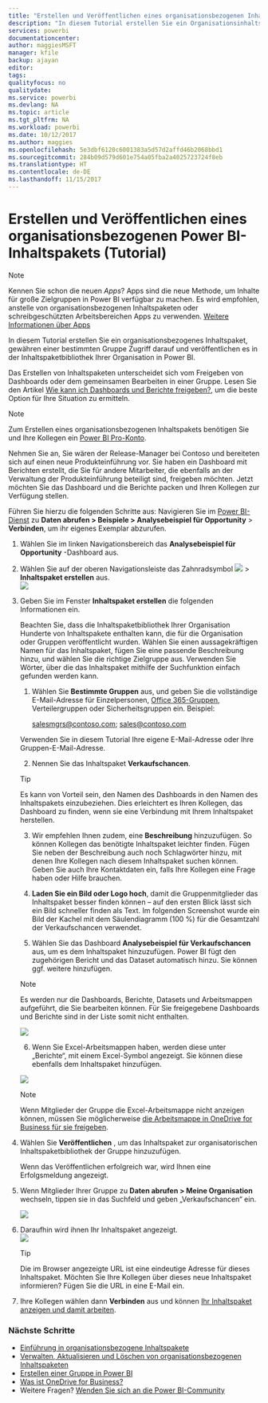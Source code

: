 ```yaml
---
title: "Erstellen und Veröffentlichen eines organisationsbezogenen Inhaltspakets – Power BI"
description: "In diesem Tutorial erstellen Sie ein Organisationsinhaltspaket, schränken den Zugriff auf eine bestimmte Gruppe ein und veröffentlichen es in der Inhaltspaketbibliothek Ihrer Organisation in Power BI."
services: powerbi
documentationcenter: 
author: maggiesMSFT
manager: kfile
backup: ajayan
editor: 
tags: 
qualityfocus: no
qualitydate: 
ms.service: powerbi
ms.devlang: NA
ms.topic: article
ms.tgt_pltfrm: NA
ms.workload: powerbi
ms.date: 10/12/2017
ms.author: maggies
ms.openlocfilehash: 5e3dbf6120c6001383a5d57d2affd46b2068bbd1
ms.sourcegitcommit: 284b09d579d601e754a05fba2a4025723724f8eb
ms.translationtype: HT
ms.contentlocale: de-DE
ms.lasthandoff: 11/15/2017
---
```

# <a name="create-and-publish-a-power-bi-organizational-content-pack-tutorial"></a>Erstellen und Veröffentlichen eines organisationsbezogenen Power BI-Inhaltspakets (Tutorial)
> [!NOTE]
> Kennen Sie schon die neuen *Apps*? Apps sind die neue Methode, um Inhalte für große Zielgruppen in Power BI verfügbar zu machen. Es wird empfohlen, anstelle von organisationsbezogenen Inhaltspaketen oder schreibgeschützten Arbeitsbereichen Apps zu verwenden. [Weitere Informationen über Apps](service-install-use-apps.md)
> 
> 

In diesem Tutorial erstellen Sie ein organisationsbezogenes Inhaltspaket, gewähren einer bestimmten Gruppe Zugriff darauf und veröffentlichen es in der Inhaltspaketbibliothek Ihrer Organisation in Power BI.

Das Erstellen von Inhaltspaketen unterscheidet sich vom Freigeben von Dashboards oder dem gemeinsamen Bearbeiten in einer Gruppe. Lesen Sie den Artikel [Wie kann ich Dashboards und Berichte freigeben?](service-how-to-collaborate-distribute-dashboards-reports.md), um die beste Option für Ihre Situation zu ermitteln.

> [!NOTE]
> Zum Erstellen eines organisationsbezogenen Inhaltspakets benötigen Sie und Ihre Kollegen ein [Power BI Pro-Konto](https://powerbi.microsoft.com/pricing).
> 
> 

Nehmen Sie an, Sie wären der Release-Manager bei Contoso und bereiteten sich auf einen neue Produkteinführung vor.  Sie haben ein Dashboard mit Berichten erstellt, die Sie für andere Mitarbeiter, die ebenfalls an der Verwaltung der Produkteinführung beteiligt sind, freigeben möchten. Jetzt möchten Sie das Dashboard und die Berichte packen und Ihren Kollegen zur Verfügung stellen. 

Führen Sie hierzu die folgenden Schritte aus: Navigieren Sie im [Power BI-Dienst](https://powerbi.com) zu **Daten abrufen > Beispiele > Analysebeispiel für Opportunity** > **Verbinden**, um ihr eigenes Exemplar abzurufen. 

1. Wählen Sie im linken Navigationsbereich das **Analysebeispiel für Opportunity** -Dashboard aus.
2. Wählen Sie auf der oberen Navigationsleiste das Zahnradsymbol ![](media/service-organizational-content-pack-create-and-publish/cog.png) > **Inhaltspaket erstellen** aus.    
   ![](media/service-organizational-content-pack-create-and-publish/pbi_create_contpk.png)
3. Geben Sie im Fenster **Inhaltspaket erstellen** die folgenden Informationen ein.  
   
   Beachten Sie, dass die Inhaltspaketbibliothek Ihrer Organisation Hunderte von Inhaltspakete enthalten kann, die für die Organisation oder Gruppen veröffentlicht wurden. Wählen Sie einen aussagekräftigen Namen für das Inhaltspaket, fügen Sie eine passende Beschreibung hinzu, und wählen Sie die richtige Zielgruppe aus.  Verwenden Sie Wörter, über die das Inhaltspaket mithilfe der Suchfunktion einfach gefunden werden kann.
   
   1.  Wählen Sie **Bestimmte Gruppen** aus, und geben Sie die vollständige E-Mail-Adresse für Einzelpersonen, [Office 365-Gruppen](https://support.office.com/article/Create-a-group-in-Office-365-7124dc4c-1de9-40d4-b096-e8add19209e9), Verteilergruppen oder Sicherheitsgruppen ein. Beispiel:
      
         salesmgrs@contoso.com; sales@contoso.com
      
      Verwenden Sie in diesem Tutorial Ihre eigene E-Mail-Adresse oder Ihre Gruppen-E-Mail-Adresse.
   
   2.  Nennen Sie das Inhaltspaket **Verkaufschancen**.
   
      > [!TIP]
      > Es kann von Vorteil sein, den Namen des Dashboards in den Namen des Inhaltspakets einzubeziehen. Dies erleichtert es Ihren Kollegen, das Dashboard zu finden, wenn sie eine Verbindung mit Ihrem Inhaltspaket herstellen.
      > 
      > 
   
   3.  Wir empfehlen Ihnen zudem, eine **Beschreibung** hinzuzufügen. So können Kollegen das benötigte Inhaltspaket leichter finden. Fügen Sie neben der Beschreibung auch noch Schlagwörter hinzu, mit denen Ihre Kollegen nach diesem Inhaltspaket suchen können. Geben Sie auch Ihre Kontaktdaten ein, falls Ihre Kollegen eine Frage haben oder Hilfe brauchen.
   
   4.  **Laden Sie ein Bild oder Logo hoch**, damit die Gruppenmitglieder das Inhaltspaket besser finden können – auf den ersten Blick lässt sich ein Bild schneller finden als Text. Im folgenden Screenshot wurde ein Bild der Kachel mit dem Säulendiagramm (100 %) für die Gesamtzahl der Verkaufschancen verwendet.
   
   5.  Wählen Sie das Dashboard **Analysebeispiel für Verkaufschancen** aus, um es dem Inhaltspaket hinzuzufügen.  Power BI fügt den zugehörigen Bericht und das Dataset automatisch hinzu. Sie können ggf. weitere hinzufügen.
   
      > [!NOTE]
      >  Es werden nur die Dashboards, Berichte, Datasets und Arbeitsmappen aufgeführt, die Sie bearbeiten können. Für Sie freigegebene Dashboards und Berichte sind in der Liste somit nicht enthalten.
      > 
      > 
   
      ![](media/service-organizational-content-pack-create-and-publish/cpwindow.png) 
   
   6. Wenn Sie Excel-Arbeitsmappen haben, werden diese unter „Berichte“, mit einem Excel-Symbol angezeigt. Sie können diese ebenfalls dem Inhaltspaket hinzufügen.
   
     ![](media/service-organizational-content-pack-create-and-publish/pbi_orgcontpkexcel.png)
   
      > [!NOTE]
      > Wenn Mitglieder der Gruppe die Excel-Arbeitsmappe nicht anzeigen können, müssen Sie möglicherweise [die Arbeitsmappe in OneDrive for Business für sie freigeben](https://support.office.com/en-us/article/Share-documents-or-folders-in-Office-365-1fe37332-0f9a-4719-970e-d2578da4941c).
      > 
      > 
4. Wählen Sie **Veröffentlichen** , um das Inhaltspaket zur organisatorischen Inhaltspaketbibliothek der Gruppe hinzuzufügen.  
   
   Wenn das Veröffentlichen erfolgreich war, wird Ihnen eine Erfolgsmeldung angezeigt. 
5. Wenn Mitglieder Ihrer Gruppe zu **Daten abrufen > Meine Organisation** wechseln, tippen sie in das Suchfeld und geben „Verkaufschancen“ ein.
   
   ![](media/service-organizational-content-pack-create-and-publish/cp_searchbox.png) 
6. Daraufhin wird ihnen Ihr Inhaltspaket angezeigt.  
   ![](media/service-organizational-content-pack-create-and-publish/powerbi-find-content-pack-organization.png) 
   
   > [!TIP]
   > Die im Browser angezeigte URL ist eine eindeutige Adresse für dieses Inhaltspaket.  Möchten Sie Ihre Kollegen über dieses neue Inhaltspaket informieren?  Fügen Sie die URL in eine E-Mail ein.
   > 
   > 
7. Ihre Kollegen wählen dann **Verbinden** aus und können [Ihr Inhaltspaket anzeigen und damit arbeiten](service-organizational-content-pack-copy-refresh-access.md). 

### <a name="next-steps"></a>Nächste Schritte
* [Einführung in organisationsbezogene Inhaltspakete](service-organizational-content-pack-introduction.md)  
* [Verwalten, Aktualisieren und Löschen von organisationsbezogenen Inhaltspaketen](service-organizational-content-pack-manage-update-delete.md)  
* [Erstellen einer Gruppe in Power BI](service-create-distribute-apps.md)  
* [Was ist OneDrive for Business?](https://support.office.com/en-us/article/What-is-OneDrive-for-Business-187f90af-056f-47c0-9656-cc0ddca7fdc2)
* Weitere Fragen? [Wenden Sie sich an die Power BI-Community](http://community.powerbi.com/)

